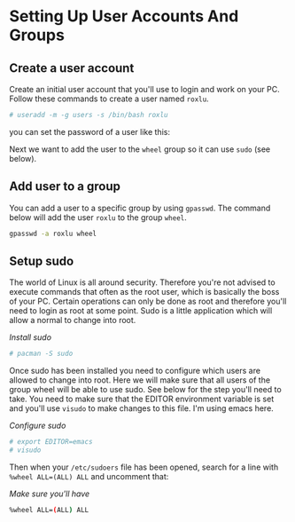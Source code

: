 # Setting Up User Accounts And Groups

## Create a user account

Create an initial user account that you'll use to login 
and work on your PC. Follow these commands to create a user named `roxlu`.

````sh
# useradd -m -g users -s /bin/bash roxlu
````

you can set the password of a user like this:

Next we want to add the user to the `wheel` group so it can use
`sudo` (see below).

## Add user to a group

You can add a user to a specific group by using `gpasswd`. The command
below will add the user `roxlu` to the group `wheel`.

````sh
gpasswd -a roxlu wheel
````

## Setup sudo

The world of Linux is all around security. Therefore you're not advised to execute 
commands that often as the root user, which is basically the boss of your PC. Certain
operations can only be done as root and therefore you'll need to login as root at some
point. Sudo is a little application which will allow a normal to change into root.

_Install sudo_
````sh
# pacman -S sudo
````

Once sudo has been installed you need to configure which users are allowed 
to change into root. Here we will make sure that all users of the group
wheel will be able to use sudo. See below for the step you'll need to take.
You need to make sure that the EDITOR environment variable is set and you'll
use `visudo` to make changes to this file. I'm using emacs here.

_Configure sudo_
````sh
# export EDITOR=emacs
# visudo
````

Then when your `/etc/sudoers` file has been opened, search for a line with 
`%wheel ALL=(ALL) ALL` and uncomment that:

_Make sure you'll have_
````sh
%wheel ALL=(ALL) ALL
````

